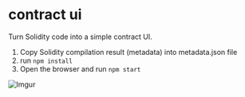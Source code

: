 # contract ui

Turn Solidity code into a simple contract UI.

1. Copy Solidity compilation result (metadata) into metadata.json file
2. run `npm install`
3. Open the browser and run `npm start`

![Imgur](https://i.imgur.com/2zuwpvM.png)
